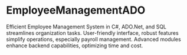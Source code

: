# EmployeeManagementADO
Efficient Employee Management System in C#, ADO.Net, and SQL streamlines organization tasks. User-friendly interface, robust features simplify operations, especially payroll management. Advanced modules enhance backend capabilities, optimizing time and cost.
